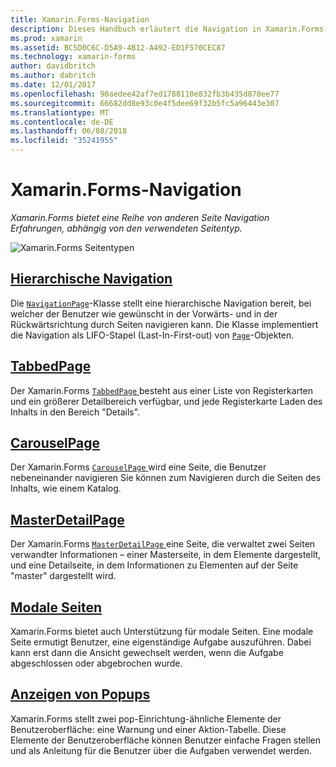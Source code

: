```yaml
---
title: Xamarin.Forms-Navigation
description: Dieses Handbuch erläutert die Navigation in Xamarin.Forms-apps auszuführen. Xamarin.Forms bietet eine Reihe von anderen Seite Navigation Erfahrungen, abhängig von den verwendeten Seitentyp.
ms.prod: xamarin
ms.assetid: BC5D0C6C-D5A9-4B12-A492-ED1F570CEC87
ms.technology: xamarin-forms
author: davidbritch
ms.author: dabritch
ms.date: 12/01/2017
ms.openlocfilehash: 90aedee42af7ed1788110e832fb3b435d870ee77
ms.sourcegitcommit: 66682dd8e93c0e4f5dee69f32b5fc5a96443e307
ms.translationtype: MT
ms.contentlocale: de-DE
ms.lasthandoff: 06/08/2018
ms.locfileid: "35241955"
---
```

# <a name="xamarinforms-navigation"></a>Xamarin.Forms-Navigation

_Xamarin.Forms bietet eine Reihe von anderen Seite Navigation Erfahrungen, abhängig von den verwendeten Seitentyp._

![](images/page-types.png "Xamarin.Forms Seitentypen")

## <a name="hierarchical-navigationhierarchicalmd"></a>[Hierarchische Navigation](hierarchical.md)

Die [`NavigationPage`](https://developer.xamarin.com/api/type/Xamarin.Forms.NavigationPage/)-Klasse stellt eine hierarchische Navigation bereit, bei welcher der Benutzer wie gewünscht in der Vorwärts- und in der Rückwärtsrichtung durch Seiten navigieren kann. Die Klasse implementiert die Navigation als LIFO-Stapel (Last-In-First-out) von [`Page`](https://developer.xamarin.com/api/type/Xamarin.Forms.Page/)-Objekten.

## <a name="tabbedpagetabbed-pagemd"></a>[TabbedPage](tabbed-page.md)

Der Xamarin.Forms [ `TabbedPage` ](https://developer.xamarin.com/api/type/Xamarin.Forms.TabbedPage/) besteht aus einer Liste von Registerkarten und ein größerer Detailbereich verfügbar, und jede Registerkarte Laden des Inhalts in den Bereich "Details".

## <a name="carouselpagecarousel-pagemd"></a>[CarouselPage](carousel-page.md)

Der Xamarin.Forms [ `CarouselPage` ](https://developer.xamarin.com/api/type/Xamarin.Forms.CarouselPage/) wird eine Seite, die Benutzer nebeneinander navigieren Sie können zum Navigieren durch die Seiten des Inhalts, wie einem Katalog.

## <a name="masterdetailpagemaster-detail-pagemd"></a>[MasterDetailPage](master-detail-page.md)

Der Xamarin.Forms [ `MasterDetailPage` ](https://developer.xamarin.com/api/type/Xamarin.Forms.MasterDetailPage/) eine Seite, die verwaltet zwei Seiten verwandter Informationen – einer Masterseite, in dem Elemente dargestellt, und eine Detailseite, in dem Informationen zu Elementen auf der Seite "master" dargestellt wird.

## <a name="modal-pagesmodalmd"></a>[Modale Seiten](modal.md)

Xamarin.Forms bietet auch Unterstützung für modale Seiten. Eine modale Seite ermutigt Benutzer, eine eigenständige Aufgabe auszuführen. Dabei kann erst dann die Ansicht gewechselt werden, wenn die Aufgabe abgeschlossen oder abgebrochen wurde.

## <a name="displaying-pop-upspop-upsmd"></a>[Anzeigen von Popups](pop-ups.md)

Xamarin.Forms stellt zwei pop-Einrichtung-ähnliche Elemente der Benutzeroberfläche: eine Warnung und einer Aktion-Tabelle. Diese Elemente der Benutzeroberfläche können Benutzer einfache Fragen stellen und als Anleitung für die Benutzer über die Aufgaben verwendet werden.

